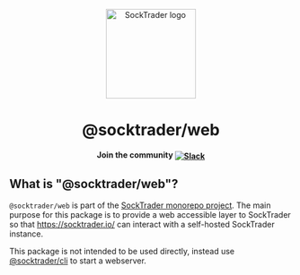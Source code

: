 <p align="center"><img width="160" height="160" src="https://raw.githubusercontent.com/SockTrader/SockTrader/master/docs/assets/socktrader_logo.png" alt="SockTrader logo" /></p>

<h1 align="center">@socktrader/web</h1>

<p align="center"><b>Join the community <a href="https://join.slack.com/t/socktrader/shared_invite/zt-12ncj65l3-T7cacrk7~cEacjZUyxnamA"><img valign="middle" src="https://img.shields.io/badge/Slack-4A154B?style=for-the-badge&logo=slack" alt="Slack"></a></b></p>

## What is "@socktrader/web"?

`@socktrader/web` is part of the [SockTrader monorepo project](https://github.com/SockTrader/SockTrader).
The main purpose for this package is to provide a web accessible layer to SockTrader so that https://socktrader.io/ can interact with a self-hosted SockTrader instance. 

This package is not intended to be used directly, instead use [@socktrader/cli](https://www.npmjs.com/package/@socktrader/cli) to start a webserver.
